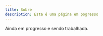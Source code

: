 ```yaml
---
title: Sobre
description: Esta é uma página em pogresso
---
```


Ainda em progresso e sendo trabalhada. 